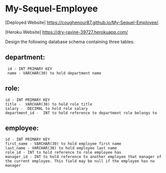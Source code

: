 # My-Sequel-Employee


[Deployed Website] https://coughenour87.github.io/My-Sequel-Employee/.


[Heroku Website] https://dry-ravine-39727.herokuapp.com/ 


Design the following database schema containing three tables:
## department:
     id - INT PRIMARY KEY
     name - VARCHAR(30) to hold department name

## role:
    id - INT PRIMARY KEY
    title -  VARCHAR(30) to hold role title 
    salary -  DECIMAL to hold role salary
    department_id -  INT to hold reference to department role belongs to

## employee:
    id - INT PRIMARY KEY
    first_name - VARCHAR(30) to hold employee first name
    last_name - VARCHAR(30) to hold employee last name
    role_id - INT to hold reference to role employee has    
    manager_id - INT to hold reference to another employee that manager of the current employee. This field may be null if the employee has no manager